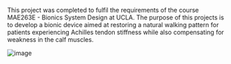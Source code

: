 This project was completed to fulfil the requirements of the course MAE263E - Bionics System Design at UCLA. 
The purpose of this projects is to develop a bionic device aimed at restoring a natural walking pattern for 
patients experiencing Achilles tendon stiffness while also compensating for weakness in the calf muscles.

![image](https://github.com/user-attachments/assets/8697b926-0792-47c7-a66d-4b23055d7c12)
